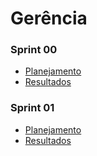 # Gerência

### Sprint 00
  - [Planejamento](_docs/gerência/sprint0/plaining.md)
  - [Resultados](_docs/gerência/sprint0/results.md)

### Sprint 01
  - [Planejamento](_docs/gerência/sprint1/plaining.md)
  - [Resultados](_docs/gerência/sprint1/results.md)